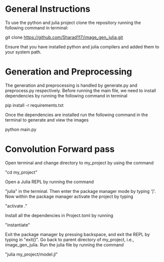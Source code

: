 # General Instructions
To use the python and julia project clone the repository running the following command in terminal:

git clone https://github.com/Sharad117/image_gen_julia.git

Ensure that you have installed python and julia compilers and added them to your system path.

# Generation and Preprocessing

The generation and preprocessing is handled by generate.py and preprocess.py respectively. Before running the main file, we need to install dependencies by running the following command in terminal 


pip install -r requirements.txt



Once the dependencies are installed run the following command in the terminal to generate and view the images 

python main.py


# Convolution Forward pass

Open terminal and change directory to my_project by using the command

"cd my_project"

Open a Julia REPL by running the command 

"julia" in the terminal. Then enter the package manager mode by typing ']'. Now within the package manager activate the project by typing

"activate ."

Install all the dependencies in Project.toml by running

"instantiate"

Exit the package manager by pressing backspace, and exit the REPL by typing in "exit()". Go back to parent directory of my_project, i.e., image_gen_julia. Run the julia file by running the command

"julia my_project/model.jl"
